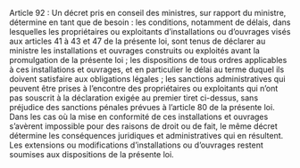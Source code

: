 Article 92 : Un décret pris en conseil des ministres, sur rapport du ministre, détermine en tant que de besoin :
les conditions, notamment de délais, dans lesquelles les propriétaires ou exploitants d’installations ou d’ouvrages visés aux articles 41 à 43 et 47 de la présente loi, sont tenus de déclarer au ministre les installations et ouvrages construits ou exploités avant la promulgation de la présente loi ;
les dispositions de tous ordres applicables à ces installations et ouvrages, et en particulier le délai au terme duquel ils doivent satisfaire aux obligations légales ;
les sanctions administratives qui peuvent être prises à l’encontre des propriétaires ou exploitants qui n’ont pas souscrit à la déclaration exigée au premier tiret ci-dessus, sans préjudice des sanctions pénales prévues à l’article 80 de la présente loi.
Dans les cas où la mise en conformité de ces installations et ouvrages s’avèrent impossible pour des raisons de droit ou de fait, le même décret détermine les conséquences juridiques et administratives qui en résultent.
Les extensions ou modifications d’installations ou d’ouvrages restent soumises aux dispositions de la présente loi.